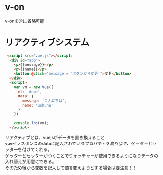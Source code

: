 # v-on
v-onを＠に省略可能



# リアクティブシステム
```html
 <script src="vue.js"></script>
  <div id="app">
    <p>{{message}}</p>
    <p>{{name}}</p>
    <button @click="message = 'ボタンから変更'">変更</button>
  </div>
  <script>
    var vm = new Vue({
      el: '#app',
      data: {
        message: 'こんにちは',
        name: 'ushuha'
      }
    })

    console.log(vm);
  </script>
```
リアクティブとは、vuejsがデータを置き換えること  
vueインスタンスのdataに記入されているプロパティを渡り歩き、ゲーターとセッターを付けてくれる。  
ゲッターとセッターがつくことでウォッチャーが使用できるようになりデータの入れ替えが用意にできる。  
そのため後から変数を記入して値を変えようとする場合は要注意！！
